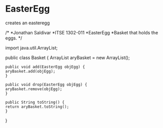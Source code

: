 # EasterEgg
creates an easteregg

/*
*Jonathan Saldivar
*ITSE 1302-011
*EasterEgg
*Basket that holds the eggs. 
*/

import java.util.ArrayList;

public class Basket {
    ArrayList<EasterEgg> aryBasket = new ArrayList<EasterEgg>();

    public void add(EasterEgg objEgg) {
    aryBasket.add(objEgg);
    }
    
    public void drop(EasterEgg objEgg) {
    aryBasket.remove(objEgg);
    }
    
    public String toString() {
    return aryBasket.toString();
    }
}
